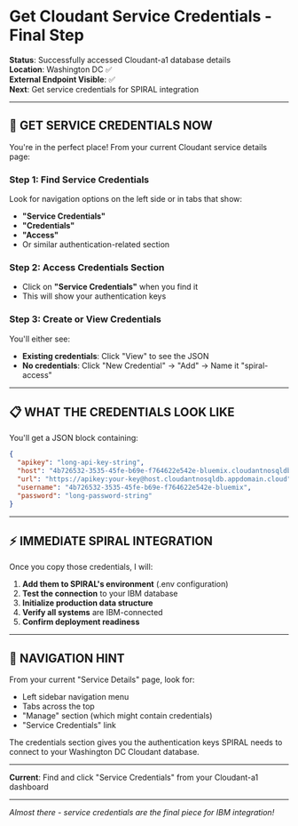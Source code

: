 # Get Cloudant Service Credentials - Final Step

**Status**: Successfully accessed Cloudant-a1 database details  
**Location**: Washington DC ✅  
**External Endpoint Visible**: ✅  
**Next**: Get service credentials for SPIRAL integration  

---

## 🔑 **GET SERVICE CREDENTIALS NOW**

You're in the perfect place! From your current Cloudant service details page:

### **Step 1: Find Service Credentials**
Look for navigation options on the left side or in tabs that show:
- **"Service Credentials"** 
- **"Credentials"**
- **"Access"** 
- Or similar authentication-related section

### **Step 2: Access Credentials Section**
- Click on **"Service Credentials"** when you find it
- This will show your authentication keys

### **Step 3: Create or View Credentials**
You'll either see:
- **Existing credentials**: Click "View" to see the JSON
- **No credentials**: Click "New Credential" → "Add" → Name it "spiral-access"

---

## 📋 **WHAT THE CREDENTIALS LOOK LIKE**

You'll get a JSON block containing:
```json
{
  "apikey": "long-api-key-string",
  "host": "4b726532-3535-45fe-b69e-f764622e542e-bluemix.cloudantnosqldb.appdomain.cloud",
  "url": "https://apikey:your-key@host.cloudantnosqldb.appdomain.cloud",
  "username": "4b726532-3535-45fe-b69e-f764622e542e-bluemix", 
  "password": "long-password-string"
}
```

---

## ⚡ **IMMEDIATE SPIRAL INTEGRATION**

Once you copy those credentials, I will:

1. **Add them to SPIRAL's environment** (.env configuration)
2. **Test the connection** to your IBM database
3. **Initialize production data structure** 
4. **Verify all systems** are IBM-connected
5. **Confirm deployment readiness**

---

## 🎯 **NAVIGATION HINT**

From your current "Service Details" page, look for:
- Left sidebar navigation menu
- Tabs across the top
- "Manage" section (which might contain credentials)
- "Service Credentials" link

The credentials section gives you the authentication keys SPIRAL needs to connect to your Washington DC Cloudant database.

---

**Current**: Find and click "Service Credentials" from your Cloudant-a1 dashboard

---

*Almost there - service credentials are the final piece for IBM integration!*